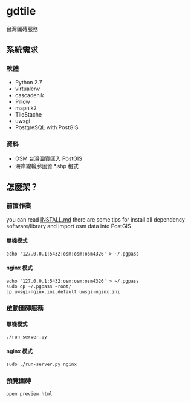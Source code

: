 # gdtile
台灣圖磚服務

## 系統需求
### 軟體
* Python 2.7
* virtualenv
* cascadenik
* Pillow
* mapnik2
* TileStache
* uwsgi
* PostgreSQL with PostGIS

### 資料
* OSM 台灣圖資匯入 PostGIS
* 海岸線輪廓圖資 *.shp 格式

## 怎麼架？
### 前置作業
you can read [INSTALL.md](INSTALL.md) there are some tips for install all dependency software/library and import osm data into PostGIS

#### 單機模式
```!bash
echo '127.0.0.1:5432:osm:osm:osm4326' > ~/.pgpass
```

#### nginx 模式
```!bash
echo '127.0.0.1:5432:osm:osm:osm4326' > ~/.pgpass
sudo cp ~/.pgpass ~root/
cp uwsgi-nginx.ini.default uwsgi-nginx.ini
```

### 啟動圖磚服務
#### 單機模式
```!bash
./run-server.py
```

#### nginx 模式
```!bash
sudo ./run-server.py nginx
```

### 預覽圖磚
```!bash
open preview.html
```
